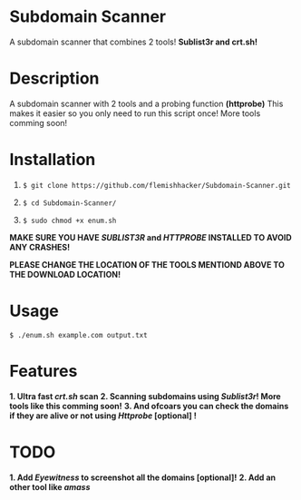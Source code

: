 # Subdomain Scanner
A subdomain scanner that combines 2 tools! **Sublist3r and crt.sh!**

# Description
A subdomain scanner with 2 tools and a probing function **(httprobe)**
This makes it easier so you only need to run this script once! More tools comming soon! 

# Installation
1. `$ git clone https://github.com/flemishhacker/Subdomain-Scanner.git`

2. `$ cd Subdomain-Scanner/`

3. `$ sudo chmod +x enum.sh`

**MAKE SURE YOU HAVE *SUBLIST3R* and *HTTPROBE* INSTALLED TO AVOID ANY CRASHES!**

**PLEASE CHANGE THE LOCATION OF THE TOOLS MENTIOND ABOVE TO THE DOWNLOAD LOCATION!**

# Usage

`$ ./enum.sh example.com output.txt`

# Features

**1. Ultra fast *crt.sh* scan**
**2. Scanning subdomains using *Sublist3r*! More tools like this comming soon!**
**3. And ofcoars you can check the domains if they are alive or not using *Httprobe* [optional] !**

# TODO
**1. Add *Eyewitness* to screenshot all the domains [optional]!**
**2. Add an other tool like *amass***
